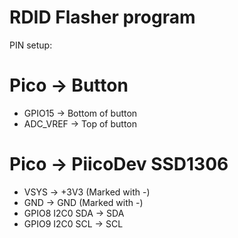 # RDID Flasher program

PIN setup:

# Pico -> Button
* GPIO15 -> Bottom of button
* ADC_VREF -> Top of button

# Pico -> PiicoDev SSD1306
* VSYS -> +3V3 (Marked with -)
* GND -> GND (Marked with -)
* GPIO8 I2C0 SDA -> SDA
* GPIO9 I2C0 SCL -> SCL
